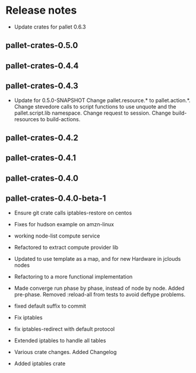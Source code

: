 # Release notes

- Update crates for pallet 0.6.3


## pallet-crates-0.5.0


## pallet-crates-0.4.4


## pallet-crates-0.4.3

- Update for 0.5.0-SNAPSHOT
  Change pallet.resource.* to pallet.action.*. Change stevedore calls to
  script functions to use unquote and the pallet.script.lib namespace. 
  Change request to session.  Change build-resources to build-actions.


## pallet-crates-0.4.2


## pallet-crates-0.4.1


## pallet-crates-0.4.0


## pallet-crates-0.4.0-beta-1

- Ensure git crate calls iptables-restore on centos

- Fixes for hudson example on amzn-linux

- working node-list compute service

- Refactored to extract compute provider lib

- Updated to use template as a map, and for new Hardware in jclouds nodes

- Refactoring to a more functional implementation

- Made converge run phase by phase, instead of node by node.  Added
  pre-phase. Removed :reload-all from tests to avoid deftype problems.

- fixed default suffix to commit

- Fix iptables

- fix iptables-redirect with default protocol

- Extended iptables to handle all tables

- Various crate changes. Added Changelog

- Added iptables crate

